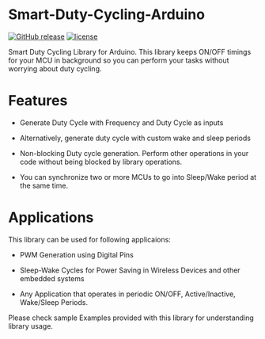 # Smart-Duty-Cycling-Arduino
[![GitHub release](https://img.shields.io/github/release/SunitRaut/Smart-Duty-Cycling-Arduino.svg)](https://github.com/SunitRaut/Smart-Duty-Cycling-Arduino)
[![license](https://img.shields.io/github/license/SunitRaut/Smart-Duty-Cycling-Arduino.svg)](https://github.com/SunitRaut/Smart-Duty-Cycling-Arduino/blob/master/license.txt)

Smart Duty Cycling Library for Arduino. This library keeps ON/OFF timings for your MCU in background so you can perform your tasks without worrying about duty cycling. 


# Features 

- Generate Duty Cycle with Frequency and Duty Cycle as inputs

- Alternatively, generate duty cycle with custom wake and sleep periods

- Non-blocking Duty cycle generation. Perform other operations in your code without being blocked by library operations. 

- You can synchronize two or more MCUs to go into Sleep/Wake period at the same time. 


# Applications 

This library can be used for following applicaions: 

- PWM Generation using Digital Pins

- Sleep-Wake Cycles for Power Saving in Wireless Devices and other embedded systems

- Any Application that operates in periodic ON/OFF, Active/Inactive, Wake/Sleep Periods.


Please check sample Examples provided with this library for understanding library usage.
